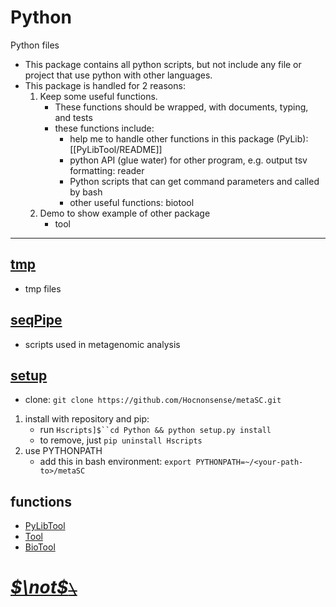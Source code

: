 <!--
 * @Date: 2020-10-02 20:40:15
 * @LastEditors: Hwrn
 * @LastEditTime: 2022-01-21 15:44:57
 * @FilePath: /metaSC/PyLib/README.md
 * @Description:
-->
Python
===
Python files

- This package contains all python scripts, but not include any file or project that use python with other languages.
- This package is handled for 2 reasons:
    1.  Keep some useful functions.
        - These functions should be wrapped, with documents, typing, and tests
        - these functions include:
            - help me to handle other functions in this package (PyLib): [[PyLibTool/README]]
            - python API (glue water) for other program, e.g. output tsv formatting: reader
            - Python scripts that can get command parameters and called by bash
            - other useful functions: biotool
    2.  Demo to show example of other package
        - tool

---
## [tmp](tmp/__init__.py)
- tmp files

## [seqPipe](seqPipe/__init__.py)
- scripts used in metagenomic analysis

## [setup](setup.py)
- clone: `git clone https://github.com/Hocnonsense/metaSC.git`
1.  install with repository and pip:
    - run `Hscripts]$``cd Python && python setup.py install`
    - to remove, just `pip uninstall Hscripts`
2.  use PYTHONPATH
    - add this in bash environment:
        `export PYTHONPATH=~/<your-path-to>/metaSC`

## functions
- [PyLibTool](PyLibTool/README.md)
- [Tool](tool/README.md)
- [BioTool](biotool/README.md)


# [***$\not$<!-- @Hwrn -->*~~`\`~~**](../README.md)
